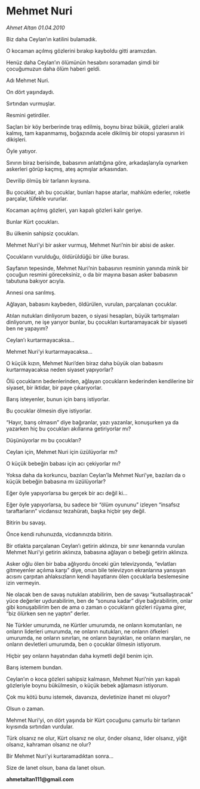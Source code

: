 # Mehmet Nuri

*Ahmet Altan 01.04.2010*

<div class="yazi"><p>Biz daha Ceylan’ın katilini bulamadık.</p>
<p>O kocaman açılmış gözlerini bırakıp kayboldu gitti aramızdan.</p>
<p>Henüz daha Ceylan’ın ölümünün hesabını soramadan şimdi bir çocuğumuzun daha ölüm haberi geldi.</p>
<p>Adı Mehmet Nuri.</p>
<p>On dört yaşındaydı.</p>
<p>Sırtından vurmuşlar.</p>
<p>Resmini getirdiler.</p>
<p>Saçları bir köy berberinde tıraş edilmiş, boynu biraz bükük, gözleri aralık kalmış, tam kapanmamış, boğazında acele dikilmiş bir otopsi yarasının iri dikişleri.</p>
<p>Öyle yatıyor.</p>
<p>Sınırın biraz berisinde, babasının anlattığına göre, arkadaşlarıyla oynarken askerleri görüp kaçmış, ateş açmışlar arkasından.</p>
<p>Devrilip ölmüş bir tarlanın kıyısına.</p>
<p>Bu çocuklar, ah bu çocuklar, bunları hapse atarlar, mahkûm ederler, roketle parçalar, tüfekle vururlar.</p>
<p>Kocaman açılmış gözleri, yarı kapalı gözleri kalır geriye.</p>
<p>Bunlar Kürt çocukları.</p>
<p>Bu ülkenin sahipsiz çocukları.</p>
<p>Mehmet Nuri’yi bir asker vurmuş, Mehmet Nuri’nin bir abisi de asker.</p>
<p>Çocukların vurulduğu, öldürüldüğü bir ülke burası.</p>
<p>Sayfanın tepesinde, Mehmet Nuri’nin babasının resminin yanında minik bir çocuğun resmini göreceksiniz, o da bir mayına basan asker babasının tabutuna bakıyor acıyla.</p>
<p>Annesi ona sarılmış.</p>
<p>Ağlayan, babasını kaybeden, öldürülen, vurulan, parçalanan çocuklar.</p>
<p>Atılan nutukları dinliyorum bazen, o siyasi hesapları, büyük tartışmaları dinliyorum, ne işe yarıyor bunlar, bu çocukları kurtaramayacak bir siyaseti ben ne yapayım?</p>
<p>Ceylan’ı kurtarmayacaksa...</p>
<p>Mehmet Nuri’yi kurtarmayacaksa...</p>
<p>O küçük kızın, Mehmet Nuri’den biraz daha büyük olan babasını kurtarmayacaksa neden siyaset yapıyorlar?</p>
<p>Ölü çocukların bedenlerinden, ağlayan çocukların kederinden kendilerine bir siyaset, bir iktidar, bir paye çıkarıyorlar.</p>
<p>Barış isteyenler, bunun için barış istiyorlar.</p>
<p>Bu çocuklar ölmesin diye istiyorlar.</p>
<p>“Hayır, barış olmasın” diye bağıranlar, yazı yazanlar, konuşurken ya da yazarken hiç bu çocukları akıllarına getiriyorlar mı?</p>
<p>Düşünüyorlar mı bu çocukları?</p>
<p>Ceylan için, Mehmet Nuri için üzülüyorlar mı?</p>
<p>O küçük bebeğin babası için acı çekiyorlar mı?</p>
<p>Yoksa daha da korkuncu, bazıları Ceylan’la Mehmet Nuri’ye, bazıları da o küçük bebeğin babasına mı üzülüyorlar?</p>
<p>Eğer öyle yapıyorlarsa bu gerçek bir acı değil ki...</p>
<p>Eğer öyle yapıyorlarsa, bu sadece bir “ölüm oyununu” izleyen “insafsız taraftarların” vicdansız tezahüratı, başka hiçbir şey değil.</p>
<p>Bitirin bu savaşı.</p>
<p>Önce kendi ruhunuzda, vicdanınızda bitirin.</p>
<p>Bir otlakta parçalanan Ceylan’ı getirin aklınıza, bir sınır kenarında vurulan Mehmet Nuri’yi getirin aklınıza, babasına ağlayan o bebeği getirin aklınıza.</p>
<p>Asker oğlu ölen bir baba ağlıyordu önceki gün televizyonda, “evlatları gitmeyenler açılıma karşı” diye, onun bile televizyon ekranlarına yansıyan acısını çarpıtan ahlaksızların kendi hayatlarını ölen çocuklarla beslemesine izin vermeyin.</p>
<p>Ne olacak ben de savaş nutukları atabilirim, ben de savaşı “kutsallaştıracak” yüce değerler uydurabilirim, ben de “sonuna kadar” diye bağırabilirim, onlar gibi konuşabilirim ben de ama o zaman o çocukların gözleri rüyama girer, “biz ölürken sen ne yaptın” derler.</p>
<p>Ne Türkler umurumda, ne Kürtler umurumda, ne onların komutanları, ne onların liderleri umurumda, ne onların nutukları, ne onların öfkeleri umurumda, ne onların sınırları, ne onların bayrakları, ne onların marşları, ne onların devletleri umurumda, ben o çocuklar ölmesin istiyorum.</p>
<p>Hiçbir şey onların hayatından daha kıymetli değil benim için.</p>
<p>Barış istemem bundan.</p>
<p>Ceylan’ın o koca gözleri sahipsiz kalmasın, Mehmet Nuri’nin yarı kapalı gözleriyle boynu bükülmesin, o küçük bebek ağlamasın istiyorum.</p>
<p>Çok mu kötü bunu istemek, davanıza, devletinize ihanet mi oluyor?</p>
<p>Olsun o zaman.</p>
<p>Mehmet Nuri’yi, on dört yaşında bir Kürt çocuğunu çamurlu bir tarlanın kıyısında sırtından vurdular.</p>
<p>Türk olsanız ne olur, Kürt olsanız ne olur, önder olsanız, lider olsanız, yiğit olsanız, kahraman olsanız ne olur?</p>
<p>Bir Mehmet Nuri’yi kurtaramadıktan sonra...</p>
<p>Size de lanet olsun, bana da lanet olsun.</p>
<p><b>ahmetaltan111@gmail.com</b></p></div>
